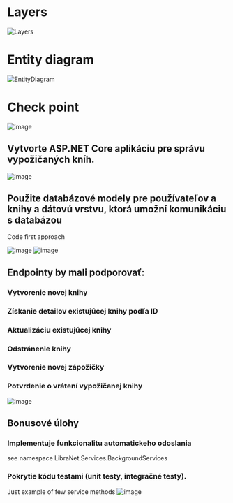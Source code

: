 # Layers
![Layers](https://github.com/KrizanPeter/LibraNet/assets/36574682/23141bb0-a85b-444a-bd13-7bbffecd8272)

# Entity diagram
![EntityDiagram](https://github.com/KrizanPeter/LibraNet/assets/36574682/d1fc2761-d5f8-4bee-945a-1226be2cf6b4)

# Check point

![image](https://github.com/KrizanPeter/LibraNet/assets/36574682/5345a992-fdd7-4cdb-a2d9-573bb7198027)


## Vytvorte ASP.NET Core aplikáciu pre správu vypožičaných kníh.
![image](https://github.com/KrizanPeter/LibraNet/assets/36574682/a1e8e08b-6bcc-4c45-bc06-1855e35b538d)

## Použite databázové modely pre používateľov a knihy a dátovú vrstvu, ktorá umožní komunikáciu s databázou
 Code first approach 
 
 ![image](https://github.com/KrizanPeter/LibraNet/assets/36574682/4f9e2bda-c396-421f-b1b2-ba0752e34274)
 ![image](https://github.com/KrizanPeter/LibraNet/assets/36574682/34e11eae-bcbc-479e-972b-c084ca511fa1)

## Endpointy by mali podporovať:

### Vytvorenie novej knihy
### Získanie detailov existujúcej knihy podľa ID
### Aktualizáciu existujúcej knihy
### Odstránenie knihy
### Vytvorenie novej zápožičky
### Potvrdenie o vrátení vypožičanej knihy

![image](https://github.com/KrizanPeter/LibraNet/assets/36574682/38dc6234-0521-40ec-b730-18c6b25e259b)

## Bonusové úlohy
### Implementuje funkcionalitu automatickeho odoslania
see namespace LibraNet.Services.BackgroundServices

### Pokrytie kódu testami (unit testy, integračné testy).
Just example of few service methods 
![image](https://github.com/KrizanPeter/LibraNet/assets/36574682/ccd93785-763f-4f4c-8a25-5f18a5a5a26a)


